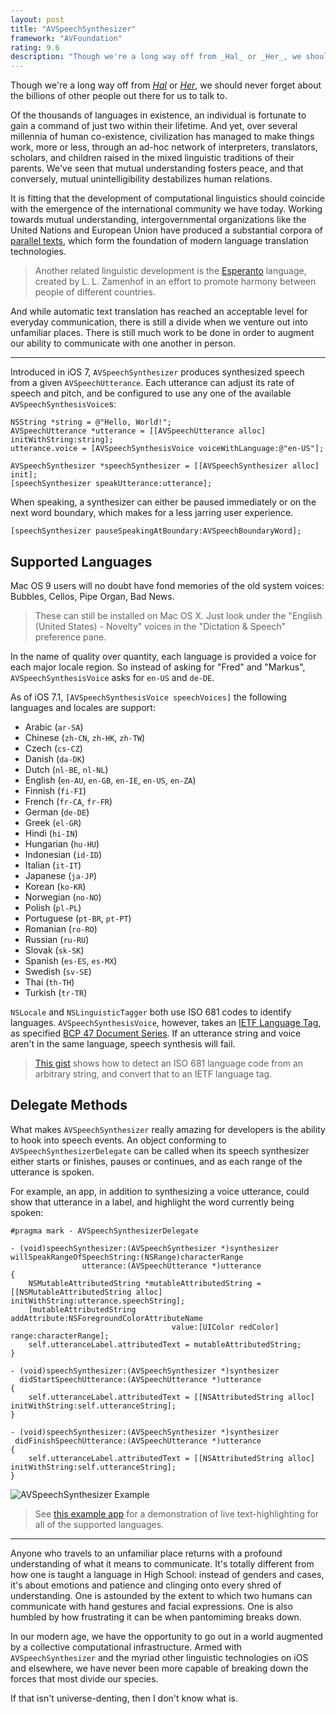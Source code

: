 ```yaml
---
layout: post
title: "AVSpeechSynthesizer"
framework: "AVFoundation"
rating: 9.6
description: "Though we're a long way off from _Hal_ or _Her_, we should never forget about the billions of other people out there for us to talk to."
---
```


Though we're a long way off from [_Hal_](https://www.youtube.com/watch?v=ARJ8cAGm6JE) or [_Her_](https://www.youtube.com/watch?v=WzV6mXIOVl4), we should never forget about the billions of other people out there for us to talk to.

Of the thousands of languages in existence, an individual is fortunate to gain a command of just two within their lifetime. And yet, over several millennia of human co-existence, civilization has managed to make things work, more or less, through an ad-hoc network of interpreters, translators, scholars, and children raised in the mixed linguistic traditions of their parents. We've seen that mutual understanding fosters peace, and that conversely, mutual unintelligibility destabilizes human relations.

It is fitting that the development of computational linguistics should coincide with the emergence of the international community we have today. Working towards mutual understanding, intergovernmental organizations like the United Nations and European Union have produced a substantial corpora of [parallel texts](http://en.wikipedia.org/wiki/Parallel_text), which form the foundation of modern language translation technologies.

> Another related linguistic development is the [Esperanto](http://en.wikipedia.org/wiki/Esperanto) language, created by L. L. Zamenhof in an effort to promote harmony between people of different countries.

And while automatic text translation has reached an acceptable level for everyday communication, there is still a divide when we venture out into unfamiliar places. There is still much work to be done in order to augment our ability to communicate with one another in person.

* * *

Introduced in iOS 7, `AVSpeechSynthesizer` produces synthesized speech from a given `AVSpeechUtterance`. Each utterance can adjust its rate of speech and pitch, and be configured to use any one of the available `AVSpeechSynthesisVoice`s:

~~~{objective-c}
NSString *string = @"Hello, World!";
AVSpeechUtterance *utterance = [[AVSpeechUtterance alloc] initWithString:string];
utterance.voice = [AVSpeechSynthesisVoice voiceWithLanguage:@"en-US"];

AVSpeechSynthesizer *speechSynthesizer = [[AVSpeechSynthesizer alloc] init];
[speechSynthesizer speakUtterance:utterance];
~~~

When speaking, a synthesizer can either be paused immediately or on the next word boundary, which makes for a less jarring user experience.

~~~{objective-c}
[speechSynthesizer pauseSpeakingAtBoundary:AVSpeechBoundaryWord];
~~~

## Supported Languages

Mac OS 9 users will no doubt have fond memories of the old system voices: Bubbles, Cellos, Pipe Organ, Bad News.

> These can still be installed on Mac OS X. Just look under the "English (United States) - Novelty" voices in the "Dictation & Speech" preference pane.

In the name of quality over quantity, each language is provided a voice for each major locale region. So instead of asking for "Fred" and "Markus", `AVSpeechSynthesisVoice` asks for `en-US` and `de-DE`.

As of iOS 7.1, `[AVSpeechSynthesisVoice speechVoices]` the following languages and locales are support:

- Arabic (`ar-SA`)
- Chinese (`zh-CN`, `zh-HK`, `zh-TW`)
- Czech (`cs-CZ`)
- Danish (`da-DK`)
- Dutch (`nl-BE`, `nl-NL`)
- English (`en-AU`, `en-GB`, `en-IE`, `en-US`, `en-ZA`)
- Finnish (`fi-FI`)
- French (`fr-CA`, `fr-FR`)
- German (`de-DE`)
- Greek (`el-GR`)
- Hindi (`hi-IN`)
- Hungarian (`hu-HU`)
- Indonesian (`id-ID`)
- Italian (`it-IT`)
- Japanese (`ja-JP`)
- Korean (`ko-KR`)
- Norwegian (`no-NO`)
- Polish (`pl-PL`)
- Portuguese (`pt-BR`, `pt-PT`)
- Romanian (`ro-RO`)
- Russian (`ru-RU`)
- Slovak (`sk-SK`)
- Spanish (`es-ES`, `es-MX`)
- Swedish (`sv-SE`)
- Thai (`th-TH`)
- Turkish (`tr-TR`)

`NSLocale` and `NSLinguisticTagger` both use ISO 681 codes to identify languages. `AVSpeechSynthesisVoice`, however, takes an [IETF Language Tag](http://en.wikipedia.org/wiki/IETF_language_tag), as specified [BCP 47 Document Series](http://tools.ietf.org/html/bcp47). If an utterance string and voice aren't in the same language, speech synthesis will fail.

> [This gist](https://gist.github.com/mattt/9892187) shows how to detect an ISO 681 language code from an arbitrary string, and convert that to an IETF language tag.

## Delegate Methods

What makes `AVSpeechSynthesizer` really amazing for developers is the ability to hook into speech events. An object conforming to `AVSpeechSynthesizerDelegate` can be called when its speech synthesizer either starts or finishes, pauses or continues, and as each range of the utterance is spoken.

For example, an app, in addition to synthesizing a voice utterance, could show that utterance in a label, and highlight the word currently being spoken:

~~~{objective-c}
#pragma mark - AVSpeechSynthesizerDelegate

- (void)speechSynthesizer:(AVSpeechSynthesizer *)synthesizer
willSpeakRangeOfSpeechString:(NSRange)characterRange
                utterance:(AVSpeechUtterance *)utterance
{
    NSMutableAttributedString *mutableAttributedString = [[NSMutableAttributedString alloc] initWithString:utterance.speechString];
    [mutableAttributedString addAttribute:NSForegroundColorAttributeName
                                    value:[UIColor redColor] range:characterRange];
    self.utteranceLabel.attributedText = mutableAttributedString;
}

- (void)speechSynthesizer:(AVSpeechSynthesizer *)synthesizer
  didStartSpeechUtterance:(AVSpeechUtterance *)utterance
{
    self.utteranceLabel.attributedText = [[NSAttributedString alloc] initWithString:self.utteranceString];
}

- (void)speechSynthesizer:(AVSpeechSynthesizer *)synthesizer
 didFinishSpeechUtterance:(AVSpeechUtterance *)utterance
{
    self.utteranceLabel.attributedText = [[NSAttributedString alloc] initWithString:self.utteranceString];
}
~~~

![AVSpeechSynthesizer Example](http://nshipster.s3.amazonaws.com/avspeechsynthesizer-example.gif)

> See [this example app](https://github.com/mattt/AVSpeechSynthesizer-Example) for a demonstration of live text-highlighting for all of the supported languages.

* * *

Anyone who travels to an unfamiliar place returns with a profound understanding of what it means to communicate. It's totally different from how one is taught a language in High School: instead of genders and cases, it's about emotions and patience and clinging onto every shred of understanding. One is astounded by the extent to which two humans can communicate with hand gestures and facial expressions. One is also humbled by how frustrating it can be when pantomiming breaks down.

In our modern age, we have the opportunity to go out in a world augmented by a collective computational infrastructure. Armed with `AVSpeechSynthesizer` and the myriad other linguistic technologies on iOS and elsewhere, we have never been more capable of breaking down the forces that most divide our species.

If that isn't universe-denting, then I don't know what is.
